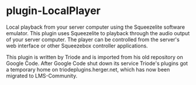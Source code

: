 # plugin-LocalPlayer
Local playback from your server computer using the Squeezelite software emulator.  This plugin uses Squeezelite to playback through the audio output of your server computer.  The player can be controlled from the server's web interface or other Squeezebox controller applications.

This plugin is written by Triode and is imported from his old repository on Google Code. After Google Code shut down its service Triode's plugins got a temporary home on triodeplugins.herger.net, which has now been migrated to LMS-Community.

